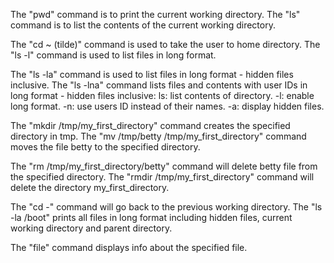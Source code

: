 The "pwd" command is to print the current working directory.
The "ls" command is to list the contents of the current working directory.

The "cd ~ (tilde)" command is used to take the user to home directory.
The "ls -l" command is used to list files in long format.


The "ls -la" command is used to list files in long format - hidden files inclusive.
The "ls -lna" command lists files and contents with user IDs in long format - hidden files inclusive:
ls: list contents of directory.
-l: enable long format.
-n: use users ID instead of their names.
-a: display hidden files.


The "mkdir /tmp/my_first_directory" command creates the specified directory in tmp.
The "mv /tmp/betty /tmp/my_first_directory" command moves the file betty to the specified directory.

The "rm /tmp/my_first_directory/betty" command will delete betty file from the specified directory.
The "rmdir /tmp/my_first_directory" command will delete the directory my_first_directory.

The "cd -" command will go back to the previous working directory.
The "ls -la /boot" prints all files in long format including hidden files, current working directory and parent directory.

The "file" command displays info about the specified file.
